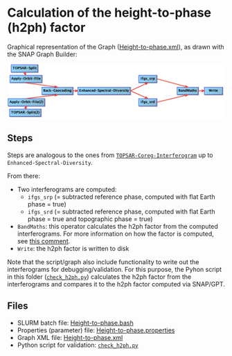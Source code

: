 # Calculation of the height-to-phase (h2ph) factor

Graphical representation of the Graph ([Height-to-phase.xml](./Height-to-phase.xml)), as drawn with the SNAP Graph Builder:

![](../../../figs/Height-to-phase.png)

## Steps

Steps are analogous to the ones from [`TOPSAR-Coreg-Interferogram`](../TOPSAR-Coreg-Interferogram) up to `Enhanced-Spectral-Diversity`.

From there:
* Two interferograms are computed:
  * `ifgs_srp` (= subtracted reference phase, computed with flat Earth phase = true)
  * `ifgs_srd` (= subtracted reference phase, computed with flat Earth phase = true and topographic phase = true)
* `BandMaths`: this operator calculates the h2ph factor from the computed interferograms. For more information on how the factor is computed, see [this comment](https://github.com/TUDelftGeodesy/snap-coregistration/issues/3#issuecomment-2877881956).
* `Write`: the h2ph factor is written to disk

Note that the script/graph also include functionality to write out the interferograms for debugging/validation. For this purpose, the Pyhon script in this folder ([`check_h2ph.py`](./check_h2ph.py)) calculates the h2ph factor from the interferograms and compares it to the h2ph factor computed via SNAP/GPT.

## Files

* SLURM batch file: [Height-to-phase.bash](./Height-to-phase.bash)
* Properties (parameter) file: [Height-to-phase.properties](./Height-to-phase.properties)
* Graph XML file: [Height-to-phase.xml](./Height-to-phase.xml)
* Python script for validation: [`check_h2ph.py`](./check_h2ph.py)
